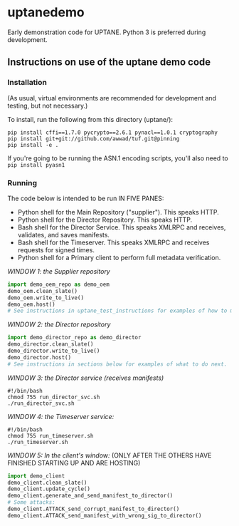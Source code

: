 # uptanedemo
Early demonstration code for UPTANE. Python 3 is preferred during development.

## Instructions on use of the uptane demo code
### Installation
(As usual, virtual environments are recommended for development and testing, but not necessary.)

To install, run the following from this directory (uptane/):
```
pip install cffi==1.7.0 pycrypto==2.6.1 pynacl==1.0.1 cryptography
pip install git+git://github.com/awwad/tuf.git@pinning
pip install -e .
```

If you're going to be running the ASN.1 encoding scripts, you'll also need to `pip install pyasn1`

### Running
The code below is intended to be run IN FIVE PANES:
- Python shell for the Main Repository ("supplier"). This speaks HTTP.
- Python shell for the Director Repository. This speaks HTTP.
- Bash shell for the Director Service. This speaks XMLRPC and receives, validates, and saves manifests.
- Bash shell for the Timeserver. This speaks XMLRPC and receives requests for signed times.
- Python shell for a Primary client to perform full metadata verification.

*WINDOW 1: the Supplier repository*
```python
import demo_oem_repo as demo_oem
demo_oem.clean_slate()
demo_oem.write_to_live()
demo_oem.host()
# See instructions in uptane_test_instructions for examples of how to manipulate further.
```

*WINDOW 2: the Director repository*
```python
import demo_director_repo as demo_director
demo_director.clean_slate()
demo_director.write_to_live()
demo_director.host()
# See instructions in sections below for examples of what to do next.
```

*WINDOW 3: the Director service (receives manifests)*
```shell
#!/bin/bash
chmod 755 run_director_svc.sh
./run_director_svc.sh
```

*WINDOW 4: the Timeserver service:*
```shell
#!/bin/bash
chmod 755 run_timeserver.sh
./run_timeserver.sh
```

*WINDOW 5: In the client's window:*
(ONLY AFTER THE OTHERS HAVE FINISHED STARTING UP AND ARE HOSTING)
```python
import demo_client
demo_client.clean_slate()
demo_client.update_cycle()
demo_client.generate_and_send_manifest_to_director()
# Some attacks:
demo_client.ATTACK_send_corrupt_manifest_to_director()
demo_client.ATTACK_send_manifest_with_wrong_sig_to_director()
```

